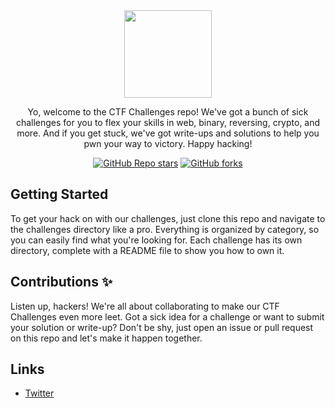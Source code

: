 <div align="center">

<img src="https://user-images.githubusercontent.com/98729397/221095623-82bc4982-c738-402c-a2f7-4cdda96e4621.png" width="140">
<p>Yo, welcome to the CTF Challenges repo! We've got a bunch of sick challenges for you to flex your skills in web, binary, reversing, crypto, and more. And if you get stuck, we've got write-ups and solutions to help you pwn your way to victory. Happy hacking!</p>

<div>
  <a href="https://github.com/mrnazu/2023-CTF" target="_blank"><img alt="GitHub Repo stars" src="https://img.shields.io/github/stars/mrnazu/2023-CTF?label=github%20stars&style=flat-square"></a>
  <a href="https://github.com/mrnazu/2023-CTF" target="_blank"><img alt="GitHub forks" src="https://img.shields.io/github/forks/mrnazu/2023-CTF?style=flat-square"></a>
</div>

</div>

## Getting Started

To get your hack on with our challenges, just clone this repo and navigate to the challenges directory like a pro. Everything is organized by category, so you can easily find what you're looking for. Each challenge has its own directory, complete with a README file to show you how to own it.

## Contributions ✨

Listen up, hackers! We're all about collaborating to make our CTF Challenges even more leet. Got a sick idea for a challenge or want to submit your solution or write-up? Don't be shy, just open an issue or pull request on this repo and let's make it happen together.

## **Links**

- [Twitter](https://twitter.com/SamuelAmsaluE)
